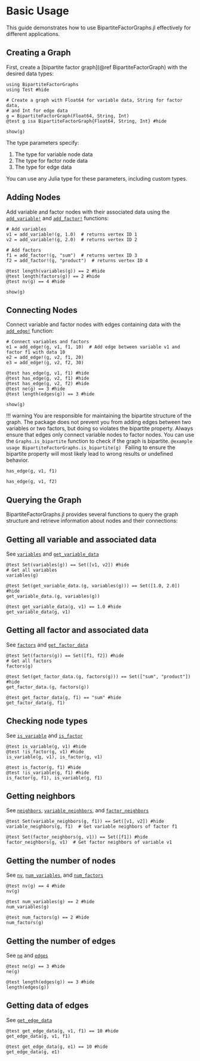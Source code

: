 # Basic Usage

This guide demonstrates how to use BipartiteFactorGraphs.jl effectively for different applications.

## Creating a Graph

First, create a [bipartite factor graph](@ref BipartiteFactorGraph) with the desired data types:

```@example usage
using BipartiteFactorGraphs
using Test #hide

# Create a graph with Float64 for variable data, String for factor data, 
# and Int for edge data
g = BipartiteFactorGraph(Float64, String, Int)
@test g isa BipartiteFactorGraph{Float64, String, Int} #hide

show(g)
```

The type parameters specify:
1. The type for variable node data
2. The type for factor node data
3. The type for edge data

You can use any Julia type for these parameters, including custom types.

## Adding Nodes

Add variable and factor nodes with their associated data using the [`add_variable!`](@ref) and [`add_factor!`](@ref) functions:

```@example usage
# Add variables
v1 = add_variable!(g, 1.0)  # returns vertex ID 1
v2 = add_variable!(g, 2.0)  # returns vertex ID 2

# Add factors
f1 = add_factor!(g, "sum")  # returns vertex ID 3
f2 = add_factor!(g, "product")  # returns vertex ID 4

@test length(variables(g)) == 2 #hide
@test length(factors(g)) == 2 #hide
@test nv(g) == 4 #hide

show(g)
```

## Connecting Nodes

Connect variable and factor nodes with edges containing data with the [`add_edge!`](@ref) function:

```@example usage
# Connect variables and factors
e1 = add_edge!(g, v1, f1, 10)  # Add edge between variable v1 and factor f1 with data 10
e2 = add_edge!(g, v2, f1, 20)
e3 = add_edge!(g, v2, f2, 30)

@test has_edge(g, v1, f1) #hide
@test has_edge(g, v2, f1) #hide
@test has_edge(g, v2, f2) #hide
@test ne(g) == 3 #hide
@test length(edges(g)) == 3 #hide

show(g)
```

!!! warning 
    You are responsible for maintaining the bipartite structure of the graph. The package does not prevent you from adding edges between two variables or two factors, but doing so violates the bipartite property. Always ensure that edges only connect variable nodes to factor nodes. You can use the `Graphs.is_bipartite` function to check if the graph is bipartite.
    ```@example usage
    BipartiteFactorGraphs.is_bipartite(g)
    ```
    Failing to ensure the bipartite property will most likely lead to wrong results or undefined behavior.

```@example usage
has_edge(g, v1, f1)
```

```@example usage
has_edge(g, v1, f2)
```

## Querying the Graph

BipartiteFactorGraphs.jl provides several functions to query the graph structure and retrieve information about nodes and their connections:

## Getting all variable and associated data

See [`variables`](@ref) and [`get_variable_data`](@ref)

```@example usage
@test Set(variables(g)) == Set([v1, v2]) #hide
# Get all variables
variables(g)
```

```@example usage 
@test Set(get_variable_data.(g, variables(g))) == Set([1.0, 2.0]) #hide
get_variable_data.(g, variables(g))
```

```@example usage
@test get_variable_data(g, v1) == 1.0 #hide
get_variable_data(g, v1)
```

## Getting all factor and associated data

See [`factors`](@ref) and [`get_factor_data`](@ref)

```@example usage
@test Set(factors(g)) == Set([f1, f2]) #hide
# Get all factors
factors(g)
```

```@example usage
@test Set(get_factor_data.(g, factors(g))) == Set(["sum", "product"]) #hide
get_factor_data.(g, factors(g))
```

```@example usage
@test get_factor_data(g, f1) == "sum" #hide
get_factor_data(g, f1)
```

## Checking node types

See [`is_variable`](@ref) and [`is_factor`](@ref)

```@example usage
@test is_variable(g, v1) #hide
@test !is_factor(g, v1) #hide
is_variable(g, v1), is_factor(g, v1)
```

```@example usage
@test is_factor(g, f1) #hide
@test !is_variable(g, f1) #hide
is_factor(g, f1), is_variable(g, f1)
```

## Getting neighbors

See [`neighbors`](@ref), [`variable_neighbors`](@ref), and [`factor_neighbors`](@ref)

```@example usage
@test Set(variable_neighbors(g, f1)) == Set([v1, v2]) #hide
variable_neighbors(g, f1)  # Get variable neighbors of factor f1
```

```@example usage
@test Set(factor_neighbors(g, v1)) == Set([f1]) #hide
factor_neighbors(g, v1)  # Get factor neighbors of variable v1
```

## Getting the number of nodes

See [`nv`](@ref), [`num_variables`](@ref), and [`num_factors`](@ref)

```@example usage
@test nv(g) == 4 #hide
nv(g)
```

```@example usage
@test num_variables(g) == 2 #hide
num_variables(g)
```

```@example usage
@test num_factors(g) == 2 #hide
num_factors(g)
```

## Getting the number of edges

See [`ne`](@ref) and [`edges`](@ref)

```@example usage
@test ne(g) == 3 #hide
ne(g)
```

```@example usage
@test length(edges(g)) == 3 #hide
length(edges(g))
```

## Getting data of edges 

See [`get_edge_data`](@ref)

```@example usage
@test get_edge_data(g, v1, f1) == 10 #hide
get_edge_data(g, v1, f1)
```

```@example usage
@test get_edge_data(g, e1) == 10 #hide
get_edge_data(g, e1)
```
